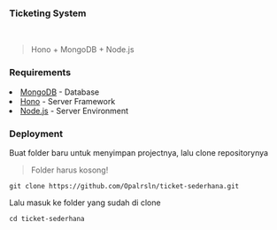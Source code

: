 <html>
<h3>Ticketing System</h3></html></br>
<blockquote>Hono + MongoDB + Node.js</blockquote>

<h3>Requirements</h3>
<li><a href="https://account.mongodb.com/">MongoDB</a> - Database</li>
<li><a href="https://hono.dev/">Hono</a> - Server Framework</li>
<li><a href="https://nodejs.org/en">Node.js</a> - Server Environment</li>

<h3>Deployment</h3>
<text>Buat folder baru untuk menyimpan projectnya, lalu clone repositorynya</text>
<blockquote>Folder harus kosong!</blockquote>

```
git clone https://github.com/Opalrsln/ticket-sederhana.git
```

Lalu masuk ke folder yang sudah di clone

```
cd ticket-sederhana
```


 

